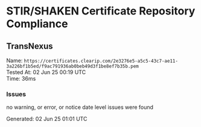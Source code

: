 # STIR/SHAKEN Certificate Repository Compliance

## TransNexus

Name: `https://certificates.clearip.com/2e3276e5-a5c5-43c7-ae11-3a226bf1b5ed/f9ac791936ab0beb49d3f1be8ef7b35b.pem`\
Tested At: 02 Jun 25 00:19 UTC\
Time: 36ms

### Issues

no warning, or error, or notice date level issues were found

Generated: 02 Jun 25 01:01 UTC